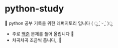 # python-study

🥧 python 공부 기록을 위한 레퍼지토리 입니다 ( ु ´͈ ᵕ `͈ )ु

- 주로 [백준](https://www.acmicpc.net/) 문제를 풀어 올립니다 👀
- 차곡차곡 조금씩 풉니다,, 🤭
